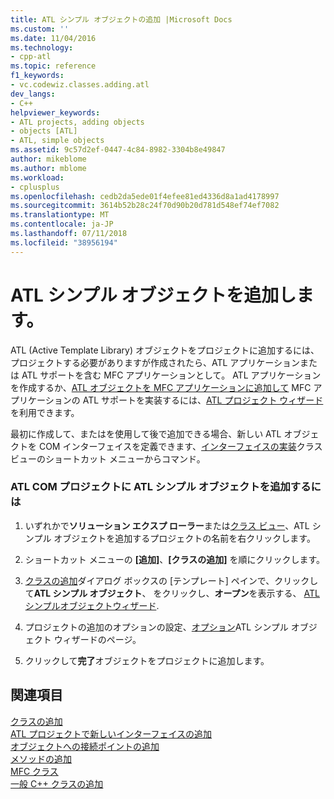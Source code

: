 ```yaml
---
title: ATL シンプル オブジェクトの追加 |Microsoft Docs
ms.custom: ''
ms.date: 11/04/2016
ms.technology:
- cpp-atl
ms.topic: reference
f1_keywords:
- vc.codewiz.classes.adding.atl
dev_langs:
- C++
helpviewer_keywords:
- ATL projects, adding objects
- objects [ATL]
- ATL, simple objects
ms.assetid: 9c57d2ef-0447-4c84-8982-3304b8e49847
author: mikeblome
ms.author: mblome
ms.workload:
- cplusplus
ms.openlocfilehash: cedb2da5ede01f4efee81ed4336d8a1ad4178997
ms.sourcegitcommit: 3614b52b28c24f70d90b20d781d548ef74ef7082
ms.translationtype: MT
ms.contentlocale: ja-JP
ms.lasthandoff: 07/11/2018
ms.locfileid: "38956194"
---
```

# <a name="adding-an-atl-simple-object"></a>ATL シンプル オブジェクトを追加します。
ATL (Active Template Library) オブジェクトをプロジェクトに追加するには、プロジェクトする必要がありますが作成されたら、ATL アプリケーションまたは ATL サポートを含む MFC アプリケーションとして。 ATL アプリケーションを作成するか、[ATL オブジェクトを MFC アプリケーションに追加して](../../mfc/reference/adding-atl-support-to-your-mfc-project.md) MFC アプリケーションの ATL サポートを実装するには、[ATL プロジェクト ウィザード](../../atl/reference/atl-project-wizard.md)を利用できます。  
  
 最初に作成して、またはを使用して後で追加できる場合、新しい ATL オブジェクトを COM インターフェイスを定義できます、[インターフェイスの実装](../../ide/implement-interface-wizard.md)クラス ビューのショートカット メニューからコマンド。  
  
### <a name="to-add-an-atl-simple-object-to-your-atl-com-project"></a>ATL COM プロジェクトに ATL シンプル オブジェクトを追加するには  
  
1.  いずれかで**ソリューション エクスプ ローラー**または[クラス ビュー](/visualstudio/ide/viewing-the-structure-of-code)、ATL シンプル オブジェクトを追加するプロジェクトの名前を右クリックします。  
  
2.  ショートカット メニューの **[追加]**、**[クラスの追加]** を順にクリックします。  
  
3.  [クラスの追加](../../ide/add-class-dialog-box.md)ダイアログ ボックスの [テンプレート] ペインで、クリックして**ATL シンプル オブジェクト**、 をクリックし、**オープン**を表示する、 [ATLシンプルオブジェクトウィザード](../../atl/reference/atl-simple-object-wizard.md).  
  
4.  プロジェクトの追加のオプションの設定、[オプション](../../atl/reference/options-atl-simple-object-wizard.md)ATL シンプル オブジェクト ウィザードのページ。  
  
5.  クリックして**完了**オブジェクトをプロジェクトに追加します。  
  
## <a name="see-also"></a>関連項目  
 [クラスの追加](../../ide/adding-a-class-visual-cpp.md)   
 [ATL プロジェクトで新しいインターフェイスの追加](../../atl/reference/adding-a-new-interface-in-an-atl-project.md)   
 [オブジェクトへの接続ポイントの追加](../../atl/adding-connection-points-to-an-object.md)   
 [メソッドの追加](../../ide/adding-a-method-visual-cpp.md)   
 [MFC クラス](../../mfc/reference/adding-an-mfc-class.md)   
 [一般 C++ クラスの追加](../../ide/adding-a-generic-cpp-class.md)

